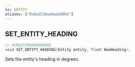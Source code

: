 ```yaml
---
ns: ENTITY
aliases: ["0x8e2530aa8ada980e"]
---
```

## SET_ENTITY_HEADING

```c
// 0x8E2530AA8ADA980E
void SET_ENTITY_HEADING(Entity entity, float NewHeading);
```

Sets the entity's heading in degrees.

